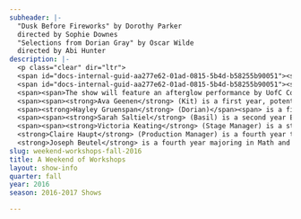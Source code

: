 ```yaml
---
subheader: |-
  "Dusk Before Fireworks" by Dorothy Parker
  directed by Sophie Downes
  "Selections from Dorian Gray" by Oscar Wilde
  directed by Abi Hunter
description: |-
  <p class="clear" dir="ltr">
  <span id="docs-internal-guid-aa277e62-01ad-0815-5b4d-b58255b90051"><span>UT/TAPS presents A Weekend of Workshops</span></span></p><p class="clear" dir="ltr">
  <span id="docs-internal-guid-aa277e62-01ad-0815-5b4d-b58255b90051"><span>Weekend of Workshops offers a stage to directors, devisers and performers to exercise and explore their craft. This fall, directors probe into adaptations of well-known works to explore their voice in storytelling. The evening will feature Sophie Downes’ adaptation of “Dusk Before Fireworks” by Dorothy Parker and Abigail Hunter's “Selections from Dorian Gray” by Oscar Wilde.  A Weekend of Workshops commits each and every inhabitant of this intimate space to the expansion of the limits of their artistry.</span></span></p> <p class="clear" dir="ltr">
  <span><span>The show will feature an afterglow performance by UofC Commedia! </span></span></p><p class="clear" dir="ltr">
  <span><span><strong>Ava Geenen</strong> (Kit) is a first year, potentially majoring in Neuroscience. This is her first UT show, but she has previously acted in <em>Theater [24]</em>.</span></span></p><p><span><span><strong>David Lorell</strong> (Hobie) is a first-year from Los Angeles, CA with an interest in Artificial Intelligence research who found himself in front of an audience for the first time in a middle school rendition of<em> Guys and Dolls</em>. Past credits include: <em>Pride and Prejudice</em> (Mr. Darcy), <em>Twelfth Night </em>(Duke Orsino), <em>The 39 Steps</em> (Richard Hannay), and <em>Biloxi Blues</em> (Sgt. Toomey), among other short pieces. After high school he joined The Road theater company, and played roles in various productions and readings across Los Angeles. Now at university, he aims to act within campus - in UT, etc. - or without, in the city of Chicago.</span></span></p><p><strong>Sophie Downes</strong> (Director) is a fourth-year majoring in English with a linguistics minor. She has worked on numerous UT shows over the past three years as a production manager, assistant production manager, assistant sound designer, and sound board operator. This is her first foray into directing.</p><p><strong>Ellen Wiese</strong> (Stage Manager) <span>is a fourth-year BA/MAPH student majoring in English and Creative Writing. Past credits include <em>West Side Story</em> (Floor Manager), <em>Ex Libris</em> (Stage Manager), <em>By the Bog of Cats</em> (ASM) and <em>Miss Julie </em>(ASM).</span></p><p class="clear">
  <span><strong>Hayley Gruenspan</strong> (Dorian)</span><span> is a first-year who is potentially majoring in creative writing while also exploring science and psychology. She is involved in Maroon TV, and hopes to be involved with many more UT productions in the future.</span></p> <p class="clear">
  <span><span><strong>Sarah Saltiel</strong> (Basil) is a second year English and Visual Arts major. She has been involved with UT, CES, and Ballroom Dance. She had been in <em>Woman on Trial</em> (Antigone), <em>Chronicles</em>, and <em>Ex Libris</em> (Beck) and will appear in <em>Knight of the Burning Pestle</em> (Venturewell) later this quarter.</span></span></p><p><strong>Maria de Lourdes Zurita</strong> (Henry) is a second-year in the college, undecided in major. She will study something in the Social Sciences. This is her first UT production, though she acted some through middle and high school. She has been involved in Doc Films as well. She hopes to continue immersing herself in the arts no matter what the future after college holds.</p><p><strong>Abi Hunter</strong> (Director) is a second year in the College. She has performed and designed for UT and CES. Past credits include <em>Medea</em> (Chorus),<em> The Bacchae</em> (Agave), <em>The Bald Soprano</em> (Mary), and <em>By The Bog of Cats</em> (Assistant Scenic Designer). </p><p class="clear">
  <span><span><strong>Victoria Keating</strong> (Stage Manager) is a student in the College.</span></span></p><p class="clear">
  <strong>Claire Haupt</strong> (Production Manager) is a fourth year theatre and performance studies major with a focus in production management. Selected University production management credits include: <em>Cabaret</em>, <em>Urinetown</em>, and <em>Belleville</em>. Claire has interned with Salonathon, Steppenwolf, and Chicago Shakespeare Theatre and most recently made her professional debut production managing <em>Byhalia, Mississippi</em> with Definition &amp; The New Colony at the Steppenwolf 1700 Theatre. She would like to thank her family for their never ending love and support.</p><p><strong>Molly Becker</strong> (Associate Production Manager) is a fourth year Interdisciplinary Studies in the Humanities major. Past credits include Weekends of Workshops in Fall 2015 and Winter 2016 (Production Manager), Closer (APM), <em>The Effect of Gamma Rays on Man-in-the-Moon Marigolds</em> (APM) and <em>Cabaret</em> (APM).</p><p><strong>Coriander Mayer </strong>(Lighting Designer) is a third year student majoring in TAPS and English. Most recently with UT, she designed lights for <em>By the Bog of Cats</em> and <em>The Monkey King</em> and associate designed the Dean’s Men production of <em>Romeo and Juliet</em>. Professional design credits include work with Adventure Stage Chicago (<em>Unspoken, On Air</em>), Eleusis Collective (<em>King Lear</em>), Bread and Roses (Logan Center O-Party), Madison Street Theater (<em>Sin</em>), and various dance groups on campus. Cori looks forward to designing lights for <em>After the Revolution</em> later this quarter.</p> <p><strong>Abby Weymouth </strong>(Asst. Lighting Designer) is a first-year in the College potentially majoring in math or chemistry. This is her first UT show.</p><p class="clear">
  <strong>Joseph Beutel</strong> is a fourth year majoring in Math and Physics. Capitano his most self aggrandizing form-- and he's acted in University Theater and Fire Escape productions!</p><p><strong>Daniel Ruttenberg</strong> is a second year planning to double major in Biology and Linguistics. It is his fourth show with Commedia. Currently, he makes puzzles for the <em>Chicago Maroon </em>and articles for the <em>Chicago Shady Dealer</em>. Keep calm and enjoy the show!</p><p><strong>Tempest Wisdom</strong> (Lelio/Little Boy/Dayman) is a third year TAPS major and has been a member of U of C Commedia's ensemble since her first year.</p><p><strong>Alicia Zhao</strong> (Zanni, Pianist) is a fourth-year majoring in Economics and minoring in Linguistics. She has been involved with UChicago Commedia since her first year and hasn't looked back since.</p><p><strong>Hannah Zinky</strong> (Pedrolino), our dear almost-mime, has appeared in numerous shows throughout the time and space, recently in at the University of Chicago he has appeared in <em>Bang in the Night</em>, <em>Freudzen</em>, and <em>Cherry Poppins</em> as well as in diverse other small productions. Hannah has participated in Le Vorris and Vox's production of <em>Winter's Thaw</em>, will be in UBallet's <em>Swan Lake</em> in Winter Quarter, and acted in CES's <em>The Bacchae</em> (Cadmus). Of course, none of this has aught to do with a Chemistry major, but we will let this go.</p><p><strong>Alex Hearn</strong> (Director) is so happy to be finally directing for Commedia! Commedia gave him his first theater role at UofC, acting as Dr. Frank-n-Furter in Commedia's <em>Sexxxtravaganza</em>. Since then, he's acted as Dotore and Pulcinella in a variety of shows, all of which were silly and improbable.</p><p><strong>Katy Surhigh</strong> (Stage Manager) is a third-year English major. Past credits include <em>Winter's Tale</em> (Assistant Stage Manager), <em>Commedia Goes to Bed</em> (Stage Manager), <em>The Seagull</em> (Assistant Stage Manager), <em>Urinetown</em> (Billy Boy Bill), and <em>Rumors</em> (Assistant Costume Designer). Katy is also a member of UT Committee and the vice president of her a cappella group, Rhythm and Jews.</p>
slug: weekend-workshops-fall-2016
title: A Weekend of Workshops
layout: show-info
quarter: fall
year: 2016
season: 2016-2017 Shows

---
```

